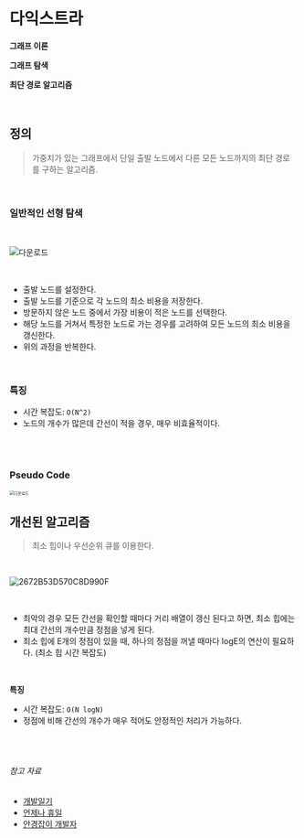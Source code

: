 # 다익스트라

**그래프 이론**

**그래프 탐색**

**최단 경로 알고리즘**

<br>

## 정의

> 가중치가 있는 그래프에서 단일 출발 노드에서 다른 모든 노드까지의 최단 경로를 구하는 알고리즘. 

<br>

### 일반적인 선형 탐색

<br>

![다운로드](https://user-images.githubusercontent.com/56579239/193394114-1002618b-a80c-41c6-a0cd-e15fabfc59a9.jpg)


<br>

- 출발 노드를 설정한다.
- 출발 노드를 기준으로 각 노드의 최소 비용을 저장한다.
- 방문하지 않은 노드 중에서 가장 비용이 적은 노드를 선택한다.
- 해당 노드를 거쳐서 특정한 노드로 가는 경우를 고려하여 모든 노드의 최소 비용을 갱신한다.
- 위의 과정을 반복한다.

<br>

### 특징

- 시간 복잡도: `O(N^2)`
- 노드의 개수가 많은데 간선이 적을 경우, 매우 비효율적이다.

<br>

<br>

### Pseudo Code

<img src="https://user-images.githubusercontent.com/56579239/193394116-85dd43ed-49ba-4ce4-8494-403dabafb22c.png" alt="다운로드" style="zoom:50%;" />

<br>

## 개선된 알고리즘

> 최소 힙이나 우선순위 큐를 이용한다.

<br>

![2672B53D570C8D990F](https://user-images.githubusercontent.com/56579239/193394117-bbb7c4e5-5bc6-4ddf-a8d7-ac45fcd9654f.png)


<br>

- 최악의 경우 모든 간선을 확인할 때마다 거리 배열이 갱신 된다고 하면, 최소 힙에는 최대 간선의 개수만큼 정점을 넣게 된다.
- 최소 힙에 E개의 정점이 있을 때, 하나의 정점을 꺼낼 때마다 logE의 연산이 필요하다. (최소 힙 시간 복잡도)

<br>

**특징**

- 시간 복잡도: `O(N logN)`
- 정점에 비해 간선의 개수가 매우 적어도 안정적인 처리가 가능하다.

<br>
<br>


<h6>참고 자료</h6>

- [개발일기](https://jina-developer.tistory.com/118)
- [언제나 휴일](https://ehclub.co.kr/1581)
- [안경잡이 개발자](https://m.blog.naver.com/ndb796/221234424646)